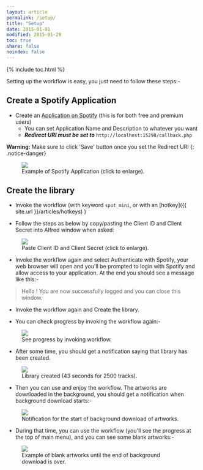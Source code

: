 ```yaml
---
layout: article
permalink: /setup/
title: "Setup"
date: 2015-01-01
modified: 2015-01-29
toc: true
share: false
noindex: false
---
```


{% include toc.html %}

Setting up the workflow is easy, you just need to follow these steps:-

## Create a Spotify Application

* Create an [Application on Spotify](https://developer.spotify.com/my-applications) (this is for both free and premium users)
    * You can set Application Name and Description to whatever you want
    * ***Redirect URI must be set to*** `http://localhost:15298/callback.php`

**Warning:** Make sure to click 'Save' button once you set the Redirect URI
{: .notice-danger}

<figure>
	<a href="{{ site.url }}/images/setup1.jpg"><img src="{{ site.url }}/images/setup1.jpg"></a>
	<figcaption>Example of Spotify Application (click to enlarge).</figcaption>
</figure>


## Create the library

* Invoke the workflow (with keyword `spot_mini`, or with an [hotkey]({{ site.url }}/articles/hotkeys) ) 

* Follow the steps as below by copy/pasting the Client ID and Client Secret into Alfred window when asked:

<figure>
	<a href="{{ site.url }}/images/setup.gif"><img src="{{ site.url }}/images/setup.gif"></a>
	<figcaption>Paste Client ID and Client Secret (click to enlarge).</figcaption>
</figure>


* Invoke the workflow again and select Authenticate with Spotify, your web browser will open and you'll be prompted to login with Spotify and allow access to your application.
At the end you should see a message like this:-

>Hello <your name here> ! You are now successfully logged and you can close this window.

* Invoke the workflow again and Create the library.

* You can check progress by invoking the workflow again:-

<figure>
	<img src="{{ site.url }}/images/setup2.jpg"></a>
	<figcaption>See progress by invoking workflow.</figcaption>
</figure>


* After some time, you should get a notification saying that library has been created.

<figure>
	<img src="{{ site.url }}/images/setup3.jpg"></a>
	<figcaption>Library created (43 seconds for 2500 tracks).</figcaption>
</figure>

* Then you can use and enjoy the workflow. The artworks are downloaded in the background, you should get a notification when background download starts:-

<figure>
	<img src="{{ site.url }}/images/setup4.jpg"></a>
	<figcaption>Notification for the start of background download of artworks.</figcaption>
</figure>

* During that time, you can use the workflow (you'll see the progress at the top of main menu), and you can see some blank artworks:-

<figure>
	<img src="{{ site.url }}/images/setup5.jpg"></a>
	<figcaption>Example of blank artworks until the end of background download is over.</figcaption>
</figure>



